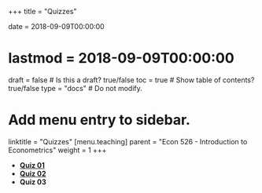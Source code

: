 +++
title = "Quizzes"

date = 2018-09-09T00:00:00
# lastmod = 2018-09-09T00:00:00

draft = false  # Is this a draft? true/false
toc = true  # Show table of contents? true/false
type = "docs"  # Do not modify.

# Add menu entry to sidebar.
linktitle = "Quizzes"
[menu.teaching]
  parent = "Econ 526 - Introduction to Econometrics"
  weight = 1
+++


* [**Quiz 01**]("files/Quiz_1_Econ_526_Econometrics.pdf")
* [**Quiz 02**]("content/teaching/Quiz_2_Econ_526_Econometrics.pdf")
* **Quiz 03**